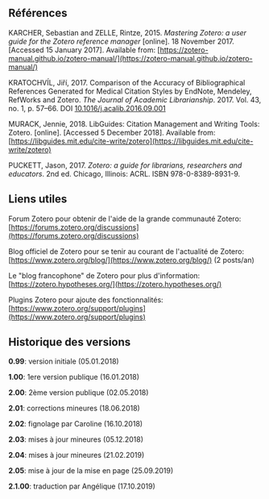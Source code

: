 ## Références

KARCHER, Sebastian and ZELLE, Rintze, 2015. *Mastering Zotero: a user guide for the Zotero reference manager* [online]. 18 November 2017. [Accessed 15 January 2017]. Available from: [https://zotero-manual.github.io/zotero-manual/](https://zotero-manual.github.io/zotero-manual/)   

KRATOCHVÍL, Jiří, 2017. Comparison of the Accuracy of Bibliographical References Generated for Medical Citation Styles by EndNote, Mendeley, RefWorks and Zotero. *The Journal of Academic Librarianship*. 2017. Vol. 43, no. 1, p. 57–66. DOI [10.1016/j.acalib.2016.09.001](https://doi.org/10.1016/j.acalib.2016.09.001)   

MURACK, Jennie, 2018. LibGuides: Citation Management and Writing Tools: Zotero. [online]. [Accessed 5 December 2018]. Available from: [https://libguides.mit.edu/cite-write/zotero](https://libguides.mit.edu/cite-write/zotero)

PUCKETT, Jason, 2017. *Zotero: a guide for librarians, researchers and educators*. 2nd ed. Chicago, Illinois: ACRL. ISBN 978-0-8389-8931-9.   


## Liens utiles

Forum Zotero pour obtenir de l'aide de la grande communauté Zotero:   
[https://forums.zotero.org/discussions](https://forums.zotero.org/discussions)   

Blog officiel de Zotero pour se tenir au courant de l'actualité de Zotero:   
[https://www.zotero.org/blog/](https://www.zotero.org/blog/) (2 posts/an)   

Le "blog francophone" de Zotero pour plus d'information:   
[https://zotero.hypotheses.org/](https://zotero.hypotheses.org/)

Plugins Zotero pour ajoute des fonctionnalités:   
[https://www.zotero.org/support/plugins](https://www.zotero.org/support/plugins)    

## Historique des versions

**0.99**: version initiale (05.01.2018) 

**1.00**: 1ere version publique (16.01.2018) 

**2.00**: 2ème version publique (02.05.2018)

**2.01**: corrections mineures (18.06.2018)

**2.02**: fignolage par Caroline (16.10.2018)

**2.03**: mises à jour mineures (05.12.2018)

**2.04**: mises à jour  mineures (21.02.2019)

**2.05**: mise à jour de la mise en page (25.09.2019)

**2.1.00**: traduction par Angélique (17.10.2019)

